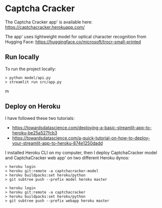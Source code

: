 # Captcha Cracker

The Captcha Cracker app' is available here: https://captchacracker.herokuapp.com/  

The app' uses lightweight model for optical character recognition from Hugging Face: 
https://huggingface.co/microsoft/trocr-small-printed

## Run locally

To run the project locally:

```
> python model/api.py
> streamlit run src/app.py
```

m

## Deploy on Heroku 

I have followed these two tutorials: 
- https://towardsdatascience.com/deploying-a-basic-streamlit-app-to-heroku-be25a527fcb3  
- https://towardsdatascience.com/a-quick-tutorial-on-how-to-deploy-your-streamlit-app-to-heroku-874e1250dadd

I installed Heroku CLI on my computer, then I deploy CaptchaCracker model and CaptchaCracker web app'
on two different Heroku dynos:

```
> heroku login
> heroku git:remote -a captchacracker-model
> heroku buildpacks:set heroku/python
> git subtree push --prefix model heroku master
```

```
> heroku login
> heroku git:remote -a captchacracker
> heroku buildpacks:set heroku/python
> git subtree push --prefix webapp heroku master
```